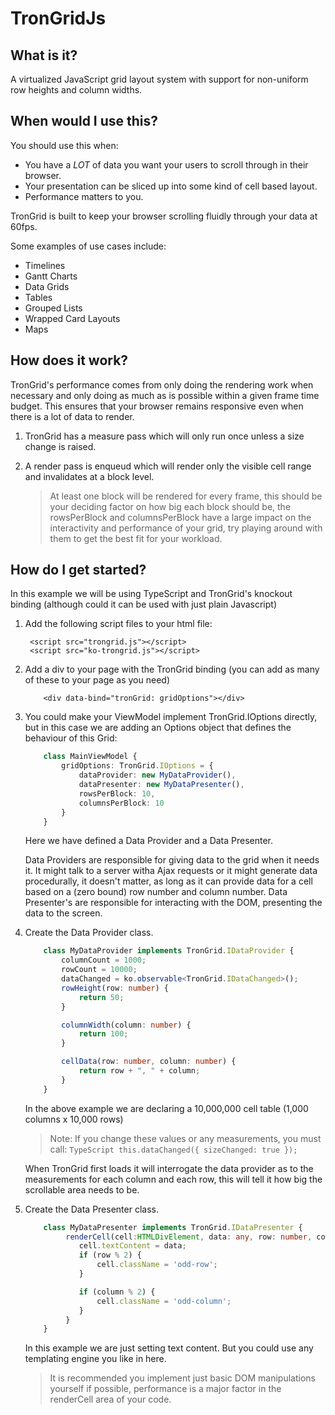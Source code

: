 # TronGridJs

## What is it?
A virtualized JavaScript grid layout system with support for non-uniform row heights and column widths.

## When would I use this?

You should use this when:
* You have a *LOT* of data you want your users to scroll through in their browser.
* Your presentation can be sliced up into some kind of cell based layout.
* Performance matters to you. 

TronGrid is built to keep your browser scrolling fluidly through your data at 60fps. 

Some examples of use cases include:

 * Timelines
 * Gantt Charts
 * Data Grids
 * Tables
 * Grouped Lists
 * Wrapped Card Layouts
 * Maps

## How does it work?

TronGrid's performance comes from only doing the rendering work when necessary and only doing as much as is possible within a given frame time budget. This ensures that your browser remains responsive even when there is a lot of data to render.

1. TronGrid has a measure pass which will only run once unless a size change is raised.
2. A render pass is enqueud which will render only the visible cell range and invalidates at a block level. 

   > At least one block will be rendered for every frame, this should be your deciding factor on how big each block should be, the rowsPerBlock and columnsPerBlock have a large impact on the interactivity and performance of your grid, try playing around with them to get the best fit for your workload.

## How do I get started?

In this example we will be using TypeScript and TronGrid's knockout binding (although could it can be used with just plain Javascript)

1. Add the following script files to your html file: 

        <script src="trongrid.js"></script>
        <script src="ko-trongrid.js"></script>

2. Add a div to your page with the TronGrid binding (you can add as many of these to your page as you need)

    ```
        <div data-bind="tronGrid: gridOptions"></div>
    ``` 

3. You could make your ViewModel implement TronGrid.IOptions directly, but in this case we are adding an Options object that defines the behaviour of this Grid:

    ```TypeScript
        class MainViewModel {
            gridOptions: TronGrid.IOptions = {
                dataProvider: new MyDataProvider(),
                dataPresenter: new MyDataPresenter(),
                rowsPerBlock: 10,
                columnsPerBlock: 10
            }
        }
    ```

    Here we have defined a Data Provider and a Data Presenter.
    
    Data Providers are responsible for giving data to the grid when it needs it. It might talk to a server witha Ajax requests or it might generate data procedurally, it doesn't matter, as long as it can provide data for a cell based on a (zero bound) row number and column number.
    Data Presenter's are responsible for interacting with the DOM, presenting the data to the screen. 


4. Create the Data Provider class.

    ```TypeScript
        class MyDataProvider implements TronGrid.IDataProvider {
            columnCount = 1000;
            rowCount = 10000;
            dataChanged = ko.observable<TronGrid.IDataChanged>();
            rowHeight(row: number) {
                return 50;
            }

            columnWidth(column: number) {
                return 100;
            }

            cellData(row: number, column: number) {
                return row + ", " + column;
            }
        }
    ```

    In the above example we are declaring a 10,000,000 cell table (1,000 columns x 10,000 rows)

    > Note: If you change these values or any measurements, you must call:
        ```TypeScript
        this.dataChanged({ sizeChanged: true });
        ```
    
    When TronGrid first loads it will interrogate the data provider as to the measurements for each column and each row, this will tell it how big the scrollable area needs to be.

5. Create the Data Presenter class.

    ```TypeScript
        class MyDataPresenter implements TronGrid.IDataPresenter {
             renderCell(cell:HTMLDivElement, data: any, row: number, column: number) {
                cell.textContent = data;
                if (row % 2) {
                    cell.className = 'odd-row';
                }

                if (column % 2) {
                    cell.className = 'odd-column';
                }
             }
        }
    ```

    In this example we are just setting text content. But you could use any templating engine you like in here.

    > It is recommended you implement just basic DOM manipulations yourself if possible, performance is a major factor in the renderCell area of your code.